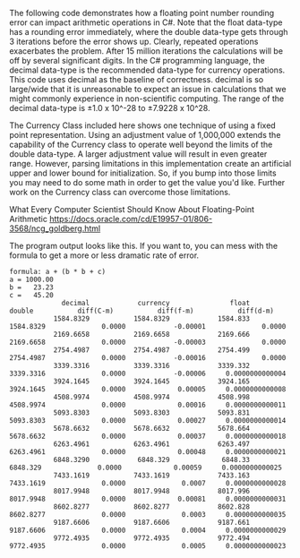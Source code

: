 The following code demonstrates how a floating point number rounding error can
impact arithmetic operations in C#. Note that the float data-type has a rounding
error immediately, where the double data-type gets through 3 iterations before
the error shows up. Clearly, repeated operations exacerbates the problem. After
15 million iterations the calculations will be off by several significant digits.
In the C# programming language, the decimal data-type is the recommended data-type
for currency operations. This code uses decimal as the baseline of correctness.
decimal is so large/wide that it is unreasonable to expect an issue in calculations
that we might commonly experience in non-scientific computing. The range of the
decimal data-type is ±1.0 x 10^-28 to ±7.9228 x 10^28. 

The Currency Class included here shows one technique of using a fixed point 
representation. Using an adjustment value of 1,000,000 extends the capability of
the Currency class to operate well beyond the limits of the double data-type.
A larger adjustment value will result in even greater range. However, parsing 
limitations in this implementation create an artificial upper and lower bound
for initialization. So, if you bump into those limits you may need to do some
math in order to get the value you'd like. Further work on the Currency class can overcome those limitations.
  
What Every Computer Scientist Should Know About Floating-Point Arithmetic
https://docs.oracle.com/cd/E19957-01/806-3568/ncg_goldberg.html

The program output looks like this. If you want to, you can mess with the formula to get a more or less dramatic rate of error.
```
formula: a + (b * b + c)
a = 1000.00
b =   23.23
c =   45.20
             decimal            currency               float              double           diff(C-m)           diff(f-m)           diff(d-m)
           1584.8329           1584.8329            1584.833           1584.8329              0.0000            -0.00001              0.0000
           2169.6658           2169.6658            2169.666           2169.6658              0.0000            -0.00003              0.0000
           2754.4987           2754.4987            2754.499           2754.4987              0.0000            -0.00016              0.0000
           3339.3316           3339.3316            3339.332           3339.3316              0.0000            -0.00006     0.0000000000004
           3924.1645           3924.1645            3924.165           3924.1645              0.0000             0.00005     0.0000000000008
           4508.9974           4508.9974            4508.998           4508.9974              0.0000             0.00016     0.0000000000011
           5093.8303           5093.8303            5093.831           5093.8303              0.0000             0.00027     0.0000000000014
           5678.6632           5678.6632            5678.664           5678.6632              0.0000             0.00037     0.0000000000018
           6263.4961           6263.4961            6263.497           6263.4961              0.0000             0.00048     0.0000000000021
           6848.3290            6848.329             6848.33            6848.329              0.0000             0.00059     0.0000000000025
           7433.1619           7433.1619            7433.163           7433.1619              0.0000              0.0007     0.0000000000028
           8017.9948           8017.9948            8017.996           8017.9948              0.0000             0.00081     0.0000000000031
           8602.8277           8602.8277            8602.828           8602.8277              0.0000              0.0003     0.0000000000035
           9187.6606           9187.6606            9187.661           9187.6606              0.0000              0.0004     0.0000000000029
           9772.4935           9772.4935            9772.494           9772.4935              0.0000              0.0005     0.0000000000023
```
